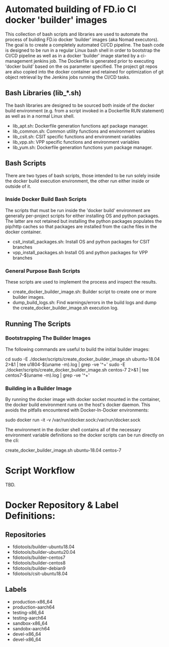 # Automated building of FD.io CI docker 'builder' images

This collection of bash scripts and libraries are used to automate the process
of building FD.io docker 'builder' images (aka Nomad executors). The goal is to
create a completely automated CI/CD pipeline. The bash code is designed to be
run in a regular Linux bash shell in order to bootstrap the CI/CD pipeline
as well as in a docker 'builder' image started by a ci-management jenkins job.
The Dockerfile is generated prior to executing 'docker build' based on the os
parameter specified.  The project git repos are also copied into the docker
container and retained for optimization of git object retrieval by the Jenkins
jobs running the CI/CD tasks.

## Bash Libraries (lib_*.sh)

The bash libraries are designed to be sourced both inside of the docker build
environment (e.g. from a script invoked in a Dockerfile RUN statement) as well
as in a normal Linux shell.

- lib_apt.sh:     Dockerfile generation functions apt package manager.
- lib_common.sh:  Common utility functions and environment variables
- lib_csit.sh:    CSIT specific functions and environment variables
- lib_vpp.sh:     VPP specific functions and environment variables
- lib_yum.sh:     Dockerfile generation functions yum package manager.

## Bash Scripts

There are two types of bash scripts, those intended to be run solely inside
the docker build execution environment, the other run either inside or
outside of it.

### Inside Docker Build Bash Scripts

The scripts that must be run inside the 'docker build' environment are
generally per-project scripts for either installing OS and python packages.
The latter are not retained but installing the python packages populates the
pip/http caches so that packages are installed from the cache files in the
docker container.

- csit_install_packages.sh:  Install OS and python packages for CSIT branches
- vpp_install_packages.sh    Install OS and python packages for VPP branches


### General Purpose Bash Scripts

These scripts are used to implement the process and inspect the results.

- create_docker_builder_image.sh:  Builder script to create one or more builder images.
- dump_build_logs.sh:              Find warnings/errors in the build logs and dump the create_docker_builder_image.sh execution log.

## Running The Scripts

### Bootstrapping The Builder Images

The following commands are useful to build the initial builder images:

cd <ci-managment repol>
sudo -E ./docker/scripts/create_docker_builder_image.sh ubuntu-18.04 2>&1 | tee u1804-$(uname -m).log | grep -ve '^+'
sudo -E ./docker/scripts/create_docker_builder_image.sh centos-7 2>&1 | tee centos7-$(uname -m).log | grep -ve '^+'


### Building in a Builder Image

By running the docker image with docker socket mounted in the container,
the docker build environment runs on the host's docker daemon.  This
avoids the pitfalls encountered with Docker-In-Docker environments:

sudo docker run -it -v /var/run/docker.sock:/var/run/docker.sock <docker-image>

The environment in the docker shell contains all of the necessary
environment variable definitions so the docker scripts can be run
directly on the cli:

create_docker_builder_image.sh ubuntu-18.04 centos-7

# Script Workflow

TBD.

# Docker Repository & Label Definitions:

## Repositories

- fdiotools/builder-ubuntu18.04
- fdiotools/builder-ubuntu20.04
- fdiotools/builder-centos7
- fdiotools/builder-centos8
- fdiotools/builder-debian9
- fdiotools/csit-ubuntu18.04

## Labels

- production-x86_64
- production-aarch64
- testing-x86_64
- testing-aarch64
- sandbox-x86_64
- sandobx-aarch64
- devel-x86_64
- devel-x86_64
